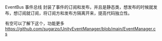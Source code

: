 EventBus 事件总线
封装了事件的订阅和发布，并且是静态类，想发布的时候就发布，想订阅就订阅，将订阅方和发布方隔离开来，提高代码独立性。

有空可以了解下这个，功能更多
https://github.com/sugarzo/UnityEventManager/blob/main/EventManager.cs
